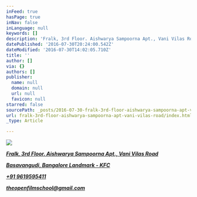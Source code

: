 ```yaml
---
inFeed: true
hasPage: true
inNav: false
inLanguage: null
keywords: []
description: 'Fralk, 3rd Floor. Aishwarya Sampoorna Apt., Vani Vilas Road'
datePublished: '2016-07-30T20:24:00.542Z'
dateModified: '2016-07-30T14:02:05.710Z'
title: ''
author: []
via: {}
authors: []
publisher:
  name: null
  domain: null
  url: null
  favicon: null
starred: false
sourcePath: _posts/2016-07-30-fralk-3rd-floor-aishwarya-sampoorna-apt-vani-vilas-road.md
url: fralk-3rd-floor-aishwarya-sampoorna-apt-vani-vilas-road/index.html
_type: Article

---
```

![](https://the-grid-user-content.s3-us-west-2.amazonaws.com/8a592db7-d62d-4805-a2f7-11e81328826b.jpg)

_**[Fralk, 3rd Floor. Aishwarya Sampoorna Apt., Vani Vilas Road][0]**_

_[**Basavangudi, Bangalore Landmark - KFC**][0]_

_[**+91 9619595411**][0]_

_**[theopenfilmschool@gmail.com][0]**_

[0]: https://app.thegrid.io/posts/ed44e755-e9a9-4eb6-ad77-938215ccdc4e/null